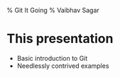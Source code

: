 % Git It Going
% Vaibhav Sagar

# This presentation

- Basic introduction to Git
- Needlessly contrived examples
